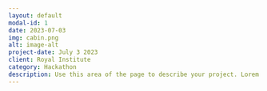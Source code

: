 ```yaml
---
layout: default
modal-id: 1
date: 2023-07-03
img: cabin.png
alt: image-alt
project-date: July 3 2023
client: Royal Institute
category: Hackathon
description: Use this area of the page to describe your project. Lorem ipsum dolor sit amet, consectetur adipisicing elit. Mollitia neque assumenda ipsam nihil, molestias magnam, recusandae quos quis inventore quisquam velit asperiores, vitae? Reprehenderit soluta, eos quod consequuntur itaque. Nam.
---
```

